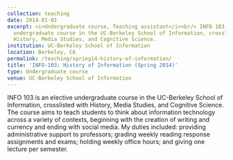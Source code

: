 ```yaml
---
collection: teaching
date: 2014-01-01
excerpt: <i>Undergraduate course, Teaching assistant</i><br/> INFO 103 is an elective
  undergraduate course in the UC-Berkeley School of Information, crosslisted with
  History, Media Studies, and Cognitive Science.
institution: UC-Berkeley School of Information
location: Berkeley, CA
permalink: /teaching/spring14-history-of-information/
title: 'INFO-103: History of Information (Spring 2014)'
type: Undergraduate course
venue: UC-Berkeley School of Information
---
```


INFO 103 is an elective undergraduate course in the UC-Berkeley School of Information, crosslisted with History, Media Studies, and Cognitive Science. The course aims to teach students to think about information technology across a variety of contexts, beginning with the creation of writing and currency and ending with social media. My duties included: providing administrative support to professors; grading weekly reading response assignments and exams; holding weekly office hours; and giving one lecture per semester.